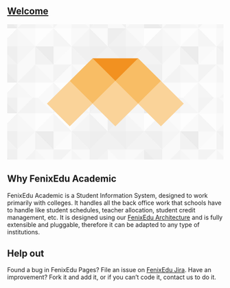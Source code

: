## [Welcome](./academic.md)

![](./assets/zeta%202.png)

## Why FenixEdu Academic

FenixEdu Academic is a Student Information System, designed to work primarily with colleges. It handles all the back office work that schools have to handle like student schedules, teacher allocation, student credit management, etc. It is designed using our [FenixEdu Architecture](https://confluence.fenixedu.org/display/CMS/Welcome) and is fully extensible and pluggable, therefore it can be adapted to any type of institutions.

## Help out
Found a bug in FenixEdu Pages? File an issue on [FenixEdu Jira](https://jira.fenixedu.org/browse/CMS/?selectedTab=com.atlassian.jira.jira-projects-plugin:summary-panel). Have an improvement? Fork it and add it, or if you can’t code it, contact us to do it.

